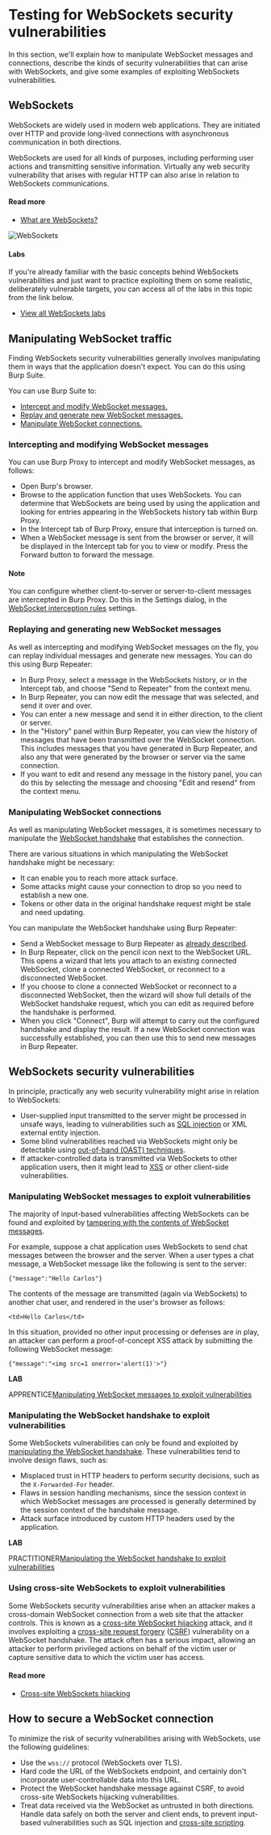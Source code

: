 # Testing for WebSockets security vulnerabilities

In this section, we'll explain how to manipulate WebSocket messages and connections, describe the kinds of security vulnerabilities that can arise with WebSockets, and give some examples of exploiting WebSockets vulnerabilities.

## WebSockets

WebSockets are widely used in modern web applications. They are initiated over HTTP and provide long-lived connections with asynchronous communication in both directions.

WebSockets are used for all kinds of purposes, including performing user actions and transmitting sensitive information. Virtually any web security vulnerability that arises with regular HTTP can also arise in relation to WebSockets communications.

#### Read more

- [What are WebSockets?](https://portswigger.net/web-security/websockets/what-are-websockets)

![WebSockets](https://portswigger.net/web-security/images/websockets.svg)

#### Labs

If you're already familiar with the basic concepts behind WebSockets vulnerabilities and just want to practice exploiting them on some realistic, deliberately vulnerable targets, you can access all of the labs in this topic from the link below.

- [View all WebSockets labs](https://portswigger.net/web-security/all-labs#websockets)

## Manipulating WebSocket traffic

Finding WebSockets security vulnerabilities generally involves manipulating them in ways that the application doesn't expect. You can do this using Burp Suite.

You can use Burp Suite to:

- [Intercept and modify WebSocket messages.](https://portswigger.net/web-security/websockets#intercepting-and-modifying-websocket-messages)
- [Replay and generate new WebSocket messages.](https://portswigger.net/web-security/websockets#replaying-and-generating-new-websocket-messages)
- [Manipulate WebSocket connections.](https://portswigger.net/web-security/websockets#manipulating-websocket-connections)

### Intercepting and modifying WebSocket messages

You can use Burp Proxy to intercept and modify WebSocket messages, as follows:

- Open Burp's browser.
- Browse to the application function that uses WebSockets. You can determine that WebSockets are being used by using the application and looking for entries appearing in the WebSockets history tab within Burp Proxy.
- In the Intercept tab of Burp Proxy, ensure that interception is turned on.
- When a WebSocket message is sent from the browser or server, it will be displayed in the Intercept tab for you to view or modify. Press the Forward button to forward the message.

#### Note

You can configure whether client-to-server or server-to-client messages are intercepted in Burp Proxy. Do this in the Settings dialog, in the [WebSocket interception rules](https://portswigger.net/burp/documentation/desktop/settings/tools/proxy#websocket-interception-rules) settings.

### Replaying and generating new WebSocket messages

As well as intercepting and modifying WebSocket messages on the fly, you can replay individual messages and generate new messages. You can do this using Burp Repeater:

- In Burp Proxy, select a message in the WebSockets history, or in the Intercept tab, and choose "Send to Repeater" from the context menu.
- In Burp Repeater, you can now edit the message that was selected, and send it over and over.
- You can enter a new message and send it in either direction, to the client or server.
- In the "History" panel within Burp Repeater, you can view the history of messages that have been transmitted over the WebSocket connection. This includes messages that you have generated in Burp Repeater, and also any that were generated by the browser or server via the same connection.
- If you want to edit and resend any message in the history panel, you can do this by selecting the message and choosing "Edit and resend" from the context menu.

### Manipulating WebSocket connections

As well as manipulating WebSocket messages, it is sometimes necessary to manipulate the [WebSocket handshake](https://portswigger.net/web-security/websockets/what-are-websockets#how-are-websocket-connections-established) that establishes the connection.

There are various situations in which manipulating the WebSocket handshake might be necessary:

- It can enable you to reach more attack surface.
- Some attacks might cause your connection to drop so you need to establish a new one.
- Tokens or other data in the original handshake request might be stale and need updating.

You can manipulate the WebSocket handshake using Burp Repeater:

- Send a WebSocket message to Burp Repeater as [already described](https://portswigger.net/web-security/websockets#replaying-and-generating-new-websocket-messages).
- In Burp Repeater, click on the pencil icon next to the WebSocket URL. This opens a wizard that lets you attach to an existing connected WebSocket, clone a connected WebSocket, or reconnect to a disconnected WebSocket.
- If you choose to clone a connected WebSocket or reconnect to a disconnected WebSocket, then the wizard will show full details of the WebSocket handshake request, which you can edit as required before the handshake is performed.
- When you click "Connect", Burp will attempt to carry out the configured handshake and display the result. If a new WebSocket connection was successfully established, you can then use this to send new messages in Burp Repeater.

## WebSockets security vulnerabilities

In principle, practically any web security vulnerability might arise in relation to WebSockets:

- User-supplied input transmitted to the server might be processed in unsafe ways, leading to vulnerabilities such as [SQL injection](https://portswigger.net/web-security/sql-injection) or XML external entity injection.
- Some blind vulnerabilities reached via WebSockets might only be detectable using [out-of-band (OAST) techniques](https://portswigger.net/blog/oast-out-of-band-application-security-testing).
- If attacker-controlled data is transmitted via WebSockets to other application users, then it might lead to [XSS](https://portswigger.net/web-security/cross-site-scripting) or other client-side vulnerabilities.

### Manipulating WebSocket messages to exploit vulnerabilities

The majority of input-based vulnerabilities affecting WebSockets can be found and exploited by [tampering with the contents of WebSocket messages](https://portswigger.net/web-security/websockets#intercepting-and-modifying-websocket-messages).

For example, suppose a chat application uses WebSockets to send chat messages between the browser and the server. When a user types a chat message, a WebSocket message like the following is sent to the server:

```
{"message":"Hello Carlos"}
```

The contents of the message are transmitted (again via WebSockets) to another chat user, and rendered in the user's browser as follows:

```
<td>Hello Carlos</td>
```

In this situation, provided no other input processing or defenses are in play, an attacker can perform a proof-of-concept XSS attack by submitting the following WebSocket message:

```
{"message":"<img src=1 onerror='alert(1)'>"}
```

**LAB**

APPRENTICE[Manipulating WebSocket messages to exploit vulnerabilities](https://portswigger.net/web-security/websockets/lab-manipulating-messages-to-exploit-vulnerabilities)

### Manipulating the WebSocket handshake to exploit vulnerabilities

Some WebSockets vulnerabilities can only be found and exploited by [manipulating the WebSocket handshake](https://portswigger.net/web-security/websockets#manipulating-websocket-connections). These vulnerabilities tend to involve design flaws, such as:

- Misplaced trust in HTTP headers to perform security decisions, such as the `X-Forwarded-For` header.
- Flaws in session handling mechanisms, since the session context in which WebSocket messages are processed is generally determined by the session context of the handshake message.
- Attack surface introduced by custom HTTP headers used by the application.

**LAB**

PRACTITIONER[Manipulating the WebSocket handshake to exploit vulnerabilities](https://portswigger.net/web-security/websockets/lab-manipulating-handshake-to-exploit-vulnerabilities)

### Using cross-site WebSockets to exploit vulnerabilities

Some WebSockets security vulnerabilities arise when an attacker makes a cross-domain WebSocket connection from a web site that the attacker controls. This is known as a [cross-site WebSocket hijacking](https://portswigger.net/web-security/websockets/cross-site-websocket-hijacking) attack, and it involves exploiting a [cross-site request forgery](https://portswigger.net/web-security/csrf) ([CSRF](https://portswigger.net/web-security/csrf)) vulnerability on a WebSocket handshake. The attack often has a serious impact, allowing an attacker to perform privileged actions on behalf of the victim user or capture sensitive data to which the victim user has access.

#### Read more

- [Cross-site WebSockets hijacking](https://portswigger.net/web-security/websockets/cross-site-websocket-hijacking)

## How to secure a WebSocket connection

To minimize the risk of security vulnerabilities arising with WebSockets, use the following guidelines:

- Use the `wss://` protocol (WebSockets over TLS).
- Hard code the URL of the WebSockets endpoint, and certainly don't incorporate user-controllable data into this URL.
- Protect the WebSocket handshake message against CSRF, to avoid cross-site WebSockets hijacking vulnerabilities.
- Treat data received via the WebSocket as untrusted in both directions. Handle data safely on both the server and client ends, to prevent input-based vulnerabilities such as SQL injection and [cross-site scripting](https://portswigger.net/web-security/cross-site-scripting).